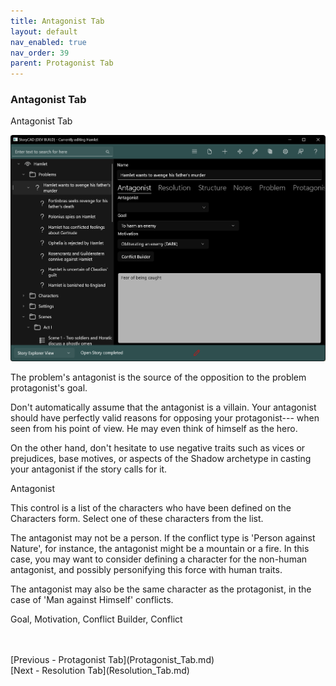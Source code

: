 ```yaml
---
title: Antagonist Tab
layout: default
nav_enabled: true
nav_order: 39
parent: Protagonist Tab
---
```

### Antagonist Tab ###
Antagonist Tab

![](Problem-Antagonist-Tab.png)

The problem's antagonist is the source of the opposition to the problem protagonist's goal.

Don't automatically assume that the antagonist is a villain.  Your antagonist should have perfectly valid reasons for opposing your protagonist--- when seen from his point of view.  He may even think of himself as the hero.  

On the other hand, don't hesitate to use negative traits such as vices or prejudices, base motives, or aspects of the Shadow archetype in casting your antagonist if the story calls for it.

Antagonist

This control is a list of the characters who have been defined on the Characters form.  Select one of these characters from the list.

The antagonist may not be a person.  If the conflict type is 'Person against Nature', for instance, the antagonist might be a mountain or a fire.  In this case, you may want to consider defining a character for the non-human antagonist, and possibly personifying this force with human traits.
 
The antagonist may also be the same character as the protagonist, in the case of 'Man against Himself' conflicts.

Goal, Motivation, Conflict Builder, Conflict




 <br/>
 <br/>
[Previous - Protagonist Tab](Protagonist_Tab.md) <br/>
[Next - Resolution Tab](Resolution_Tab.md) <br/>

